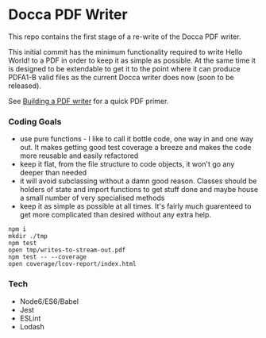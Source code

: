 
# Docca PDF Writer

This repo contains the first stage of a re-write of the Docca PDF writer.

This initial commit has the minimum functionality required to write Hello World! to a PDF in order to keep it as simple as possible. At the same time it is designed to be extendable to get it to the point where it can produce PDFA1-B valid files as the current Docca writer does now (soon to be released).

See [Building a PDF writer](building-pdf-writer.md) for a quick PDF primer.

### Coding Goals

- use pure functions - I like to call it bottle code, one way in and one way out. It makes getting good test coverage a breeze and makes the code more reusable and easily refactored
- keep it flat, from the file structure to code objects, it won't go any deeper than needed
- it will avoid subclassing without a damn good reason. Classes should be holders of state and import functions to get stuff done and maybe house a small number of very specialised methods
- keep it as simple as possible at all times. It's fairly much guarenteed to get more complicated than desired without any extra help.

```
npm i
mkdir ./tmp
npm test
open tmp/writes-to-stream-out.pdf
npm test -- --coverage
open coverage/lcov-report/index.html
```

### Tech

- Node6/ES6/Babel
- Jest
- ESLint
- Lodash

